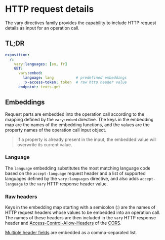 # HTTP request details

The vary directives family provides the capability to include HTTP request details as input for an
operation call.

## TL;DR

```yaml
exposition:
  /:
    vary:languages: [en, fr]
    GET:
      vary:embed:
        language: lang          # predefined embeddings
        :x-access-token: token  # raw http header value
      endpoint: texts.get
```

## Embeddings

Request parts are embedded into the operation call according to the mapping
defined by the `vary:embed` directive.
The keys in the embedding map are the names of the embedding functions, and the values are the
property names of the operation call input object.

> If a property is already present in the input, the embedded value will overwrite its current
> value.

### Language

The `language` embedding substitutes the most matching language code based on the `accept-language`
request header and a list of supported languages defined by the `vary:languages` directive, and also
adds `accept-language` to the `vary` HTTP response header value.

### Raw headers

Keys in the embedding map starting with a semicolon (:) are the names of HTTP request headers whose
values to be embedded into an operation call.
The names of these headers are then included in the `vary` HTTP response header
and [Access-Control-Allow-Headers](https://developer.mozilla.org/en-US/docs/Web/HTTP/Headers/Access-Control-Allow-Headers)
of the [CORS](protocol.md#cors).

[Multiple header fields](https://www.w3.org/Protocols/rfc2616/rfc2616-sec4.html#sec4.2) are embedded
as a comma-separated list.
